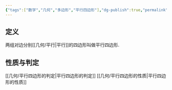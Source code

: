 ```yaml
---
{"tags":["数学","几何","多边形","平行四边形"],"dg-publish":true,"permalink":"///","dgPassFrontmatter":true}
---
```


## 定义
两组对边分别[[几何/平行\|平行]]的四边形叫做平行四边形.
## 性质与判定
[[几何/平行四边形的判定\|平行四边形的判定]]
[[几何/平行四边形的性质\|平行四边形的性质]]
